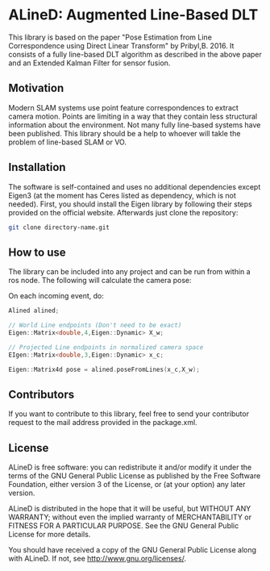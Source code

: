 # ALineD: Augmented Line-Based DLT

This library is based on the paper "Pose Estimation from Line Correspondence using Direct Linear Transform" by Pribyl,B. 2016.
It consists of a fully line-based DLT algorithm as described in the above paper and an Extended Kalman Filter for sensor fusion.

## Motivation

Modern SLAM systems use point feature correspondences to extract camera motion. Points are limiting in a way that they
contain less structural information about the environment. Not many fully line-based systems have been published.
This library should be a help to whoever will takle the problem of line-based SLAM or VO.

## Installation

The software is self-contained and uses no additional dependencies except Eigen3 (at the moment has Ceres listed as dependency, which is not needed). First, you should install the Eigen library by following their steps provided on the official website. Afterwards just clone the repository:

```bash
git clone directory-name.git
```


## How to use

The library can be included into any project and can be run from within a ros node. The following will calculate the camera pose:

On each incoming event, do:

```c++
Alined alined;

// World Line endpoints (Don't need to be exact)
Eigen::Matrix<double,4,Eigen::Dynamic> X_w;

// Projected Line endpoints in normalized camera space
EIgen::Matrix<double,3,Eigen::Dynamic> x_c;

Eigen::Matrix4d pose = alined.poseFromLines(x_c,X_w);
```


## Contributors

If you want to contribute to this library, feel free to send your contributor request to the mail address provided in the package.xml.

## License

 ALineD is free software: you can redistribute it and/or modify
 it under the terms of the GNU General Public License as published by
 the Free Software Foundation, either version 3 of the License, or
 (at your option) any later version.

 ALineD is distributed in the hope that it will be useful,
 but WITHOUT ANY WARRANTY; without even the implied warranty of
 MERCHANTABILITY or FITNESS FOR A PARTICULAR PURPOSE. See the
 GNU General Public License for more details.

 You should have received a copy of the GNU General Public License
 along with ALineD. If not, see <http://www.gnu.org/licenses/>.

